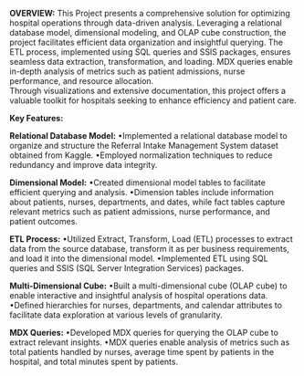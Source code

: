 **OVERVIEW:**
This Project presents a comprehensive solution for optimizing hospital operations through data-driven analysis. 
Leveraging a relational database model, dimensional modeling, and OLAP cube construction, the project facilitates efficient data organization and insightful querying. 
The ETL process, implemented using SQL queries and SSIS packages, ensures seamless data extraction, transformation, and loading. 
MDX queries enable in-depth analysis of metrics such as patient admissions, nurse performance, and resource allocation.  
Through visualizations and extensive documentation, this project offers a valuable toolkit for hospitals seeking to enhance efficiency and patient care.

**Key Features:**

**Relational Database Model:**
•Implemented a relational database model to organize and structure the Referral Intake Management System dataset obtained from Kaggle.
•Employed normalization techniques to reduce redundancy and improve data integrity.

**Dimensional Model:**
•Created dimensional model tables to facilitate efficient querying and analysis.
•Dimension tables include information about patients, nurses, departments, and dates, while fact tables capture relevant metrics such as patient admissions, nurse performance, and patient outcomes.

**ETL Process:**
•Utilized Extract, Transform, Load (ETL) processes to extract data from the source database, transform it as per business requirements, and load it into the dimensional model.
•Implemented ETL using SQL queries and SSIS (SQL Server Integration Services) packages.

**Multi-Dimensional Cube:**
•Built a multi-dimensional cube (OLAP cube) to enable interactive and insightful analysis of hospital operations data.
•Defined hierarchies for nurses, departments, and calendar attributes to facilitate data exploration at various levels of granularity.

**MDX Queries:**
•Developed MDX queries for querying the OLAP cube to extract relevant insights.
•MDX queries enable analysis of metrics such as total patients handled by nurses, average time spent by patients in the hospital, and total minutes spent by patients.
